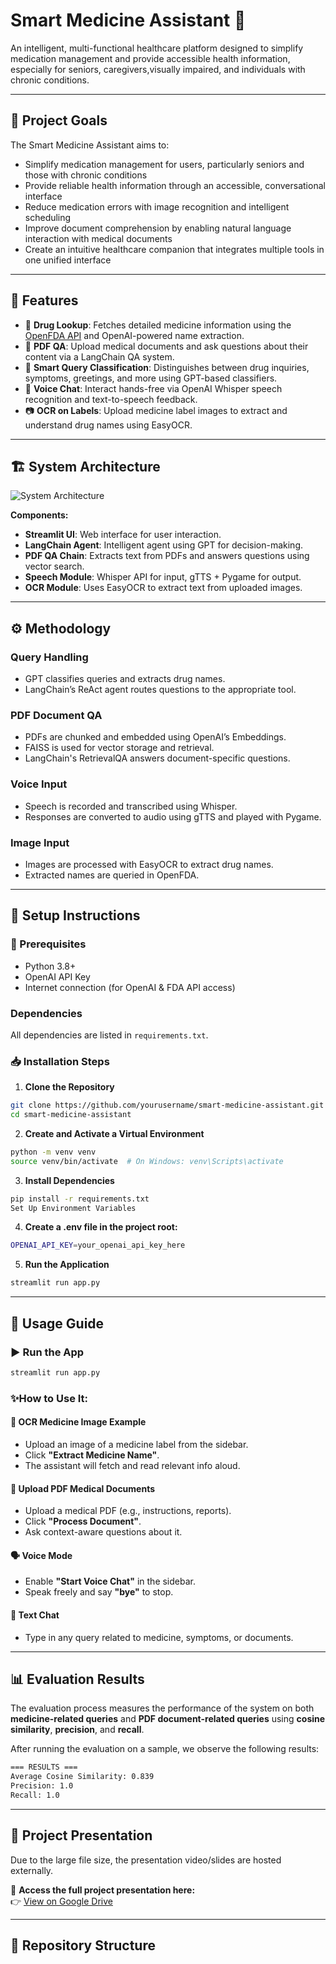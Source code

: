 # Smart Medicine Assistant 💊
An intelligent, multi-functional healthcare platform designed to simplify medication management and provide accessible health information, especially for seniors, caregivers,visually impaired, and individuals with chronic conditions.

---

## 🎯 Project Goals
The Smart Medicine Assistant aims to:

- Simplify medication management for users, particularly seniors and those with chronic conditions
- Provide reliable health information through an accessible, conversational interface
- Reduce medication errors with image recognition and intelligent scheduling
- Improve document comprehension by enabling natural language interaction with medical documents
- Create an intuitive healthcare companion that integrates multiple tools in one unified interface
  
---

## 🚀 Features

- 🔎 **Drug Lookup**: Fetches detailed medicine information using the [OpenFDA API](https://open.fda.gov/apis/) and OpenAI-powered name extraction.
- 📄 **PDF QA**: Upload medical documents and ask questions about their content via a LangChain QA system.
- 🧠 **Smart Query Classification**: Distinguishes between drug inquiries, symptoms, greetings, and more using GPT-based classifiers.
- 🎤 **Voice Chat**: Interact hands-free via OpenAI Whisper speech recognition and text-to-speech feedback.
- 📷 **OCR on Labels**: Upload medicine label images to extract and understand drug names using EasyOCR.

---

## 🏗️ System Architecture

![System Architecture]()

**Components:**
- **Streamlit UI**: Web interface for user interaction.
- **LangChain Agent**: Intelligent agent using GPT for decision-making.
- **PDF QA Chain**: Extracts text from PDFs and answers questions using vector search.
- **Speech Module**: Whisper API for input, gTTS + Pygame for output.
- **OCR Module**: Uses EasyOCR to extract text from uploaded images.

---

## ⚙️ Methodology

### Query Handling
- GPT classifies queries and extracts drug names.
- LangChain’s ReAct agent routes questions to the appropriate tool.

### PDF Document QA
- PDFs are chunked and embedded using OpenAI’s Embeddings.
- FAISS is used for vector storage and retrieval.
- LangChain's RetrievalQA answers document-specific questions.

### Voice Input
- Speech is recorded and transcribed using Whisper.
- Responses are converted to audio using gTTS and played with Pygame.

### Image Input
- Images are processed with EasyOCR to extract drug names.
- Extracted names are queried in OpenFDA.

---

## 🚀 Setup Instructions

### 🔧 Prerequisites
- Python 3.8+
- OpenAI API Key
- Internet connection (for OpenAI & FDA API access)

### Dependencies
All dependencies are listed in `requirements.txt`.

### 📥 Installation Steps

1. **Clone the Repository**

```bash
git clone https://github.com/yourusername/smart-medicine-assistant.git
cd smart-medicine-assistant
```
2. **Create and Activate a Virtual Environment**
```bash
python -m venv venv
source venv/bin/activate  # On Windows: venv\Scripts\activate
```
3. **Install Dependencies**
```bash
pip install -r requirements.txt
Set Up Environment Variables
```
4. **Create a .env file in the project root:**
```bash
OPENAI_API_KEY=your_openai_api_key_here
```
5. **Run the Application**
```bash
streamlit run app.py
```

---

## 📖 Usage Guide

### ▶️ Run the App

```bash
streamlit run app.py
```
### ✨How to Use It:

#### 📸 OCR Medicine Image Example
- Upload an image of a medicine label from the sidebar.
- Click **"Extract Medicine Name"**.
- The assistant will fetch and read relevant info aloud.

#### 📄 Upload PDF Medical Documents
- Upload a medical PDF (e.g., instructions, reports).
- Click **"Process Document"**.
- Ask context-aware questions about it.

#### 🗣️ Voice Mode
- Enable **"Start Voice Chat"** in the sidebar.
- Speak freely and say **"bye"** to stop.

#### 💬 Text Chat
- Type in any query related to medicine, symptoms, or documents.

---

## 📊 Evaluation Results

The evaluation process measures the performance of the system on both **medicine-related queries** and **PDF document-related queries** using **cosine similarity**, **precision**, and **recall**.

After running the evaluation on a sample, we observe the following results:

```bash
=== RESULTS ===
Average Cosine Similarity: 0.839
Precision: 1.0
Recall: 1.0
```

---

## 🎥 Project Presentation

Due to the large file size, the presentation video/slides are hosted externally.

📎 **Access the full project presentation here:**  
👉 [View on Google Drive]()

---

## 📁 Repository Structure
